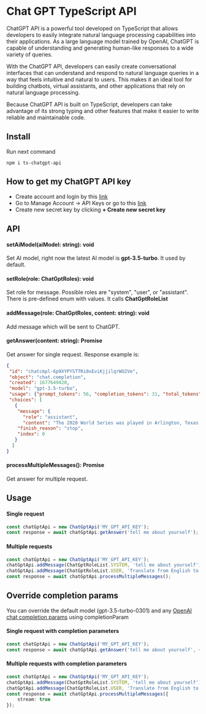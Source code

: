 # Chat GPT TypeScript API

ChatGPT API is a powerful tool developed on TypeScript that allows developers to easily integrate natural language processing capabilities into their applications. 
As a large language model trained by OpenAI, ChatGPT is capable of understanding and generating human-like responses to a wide variety of queries.


With the ChatGPT API, developers can easily create conversational interfaces that can understand and respond to natural 
language queries in a way that feels intuitive and natural to users. 
This makes it an ideal tool for building chatbots, virtual assistants,
and other applications that rely on natural language processing.

Because ChatGPT API is built on TypeScript,
developers can take advantage of its strong typing and other features that make 
it easier to write reliable and maintainable code. 


## Install

Run next command

```shell
npm i ts-chatgpt-api
```
## How to get my ChatGPT API key

* Create account and login by this [link](https://platform.openai.com/)
* Go to Manage Account -> API Keys or go to this [link](https://platform.openai.com/account/api-keys)
* Create new secret key by clicking **+ Create new secret key**

## API

#### setAiModel(aiModel: string): void

Set AI model, right now the latest AI model is **gpt-3.5-turbo**.
It used by default.

#### setRole(role: ChatGptRoles): void

Set role for message. Possible roles are "system", "user", or "assistant".
There is pre-defined enum with values. It calls **ChatGptRoleList**

#### addMessage(role: ChatGptRoles, content: string): void

Add message which will be sent to ChatGPT.

#### getAnswer(content: string): Promise<ChatGptResponse>

Get answer for single request. Response example is:
```json
{
 "id": "chatcmpl-6p9XYPYSTTRi0xEviKjjilqrWU2Ve",
 "object": "chat.completion",
 "created": 1677649420,
 "model": "gpt-3.5-turbo",
 "usage": {"prompt_tokens": 56, "completion_tokens": 31, "total_tokens": 87},
 "choices": [
   {
    "message": {
      "role": "assistant",
      "content": "The 2020 World Series was played in Arlington, Texas at the Globe Life Field, which was the new home stadium for the Texas Rangers."},
    "finish_reason": "stop",
    "index": 0
   }
  ]
}
```

#### processMultipleMessages(): Promise<ChatGptResponse>

Get answer for multiple request.

## Usage

#### Single request
```ts
const chatGptApi = new ChatGptApi('MY_GPT_API_KEY');
const response = await chatGptApi.getAnswer('tell me about yourself');
```
#### Multiple requests

```ts
const chatGptApi = new ChatGptApi('MY_GPT_API_KEY');
chatGptApi.addMessage(ChatGptRoleList.SYSTEM, 'tell me about yourself');
chatGptApi.addMessage(ChatGptRoleList.USER, 'Translate from English to French');
const response = await chatGptApi.processMultipleMessages();
```

## Override completion params

You can override the default model (gpt-3.5-turbo-0301) and any [OpenAI chat completion params](https://platform.openai.com/docs/api-reference/chat/create) using completionParam

#### Single request with completion parameters

```ts
const chatGptApi = new ChatGptApi('MY_GPT_API_KEY');
const response = await chatGptApi.getAnswer('tell me about yourself', {top_n: 0.4});
```


#### Multiple requests with completion parameters

```ts
const chatGptApi = new ChatGptApi('MY_GPT_API_KEY');
chatGptApi.addMessage(ChatGptRoleList.SYSTEM, 'tell me about yourself');
chatGptApi.addMessage(ChatGptRoleList.USER, 'Translate from English to French');
const response = await chatGptApi.processMultipleMessages({
    stream: true
});
```
